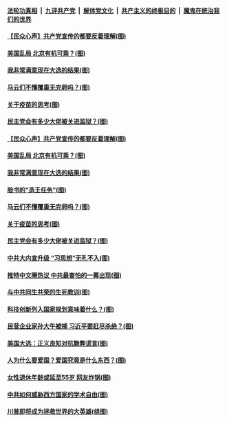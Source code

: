 ####  [法轮功真相](../../../../basic/blob/master/README.md?t=11151002) &nbsp;|&nbsp; [九评共产党](../../../../9ping.md/blob/master/README.md?t=11151002) &nbsp;|&nbsp; [解体党文化](../../../../jtdwh.md/blob/master/README.md?t=11151002)  &nbsp;|&nbsp; [共产主义的终极目的](../../../../gczydzjmd.md/blob/master/README.md?t=11151002) &nbsp;|&nbsp; [魔鬼在统治我们的世界](../../../../mgztzwmdsj.md/blob/master/README.md?t=11151002) 

#### [【民众心声】共产党宣传的都要反着理解(图)](../pages/p4/952533.md?t=11151002) 

#### [美国乱局 北京有机可乘？(图)](../pages/p4/952578.md?t=11151002) 

#### [我非常满意现在大选的结果(图)](../pages/p4/952572.md?t=11151002) 

#### [马云们不懂覆巢无完卵吗？(图)](../pages/p4/952612.md?t=11151002) 

#### [关于疫苗的思考(图)](../pages/p4/952473.md?t=11151002) 

#### [民主党会有多少大佬被关进监狱？(图)](../pages/p4/952587.md?t=11151002) 

#### [【民众心声】共产党宣传的都要反着理解(图)](../pages/p4/952533.md?t=11151002) 

#### [美国乱局 北京有机可乘？(图)](../pages/p4/952578.md?t=11151002) 

#### [我非常满意现在大选的结果(图)](../pages/p4/952572.md?t=11151002) 

#### [脸书的“造王任务”(图)](../pages/p4/952614.md?t=11151002) 

#### [马云们不懂覆巢无完卵吗？(图)](../pages/p4/952612.md?t=11151002) 

#### [关于疫苗的思考(图)](../pages/p4/952473.md?t=11151002) 

#### [民主党会有多少大佬被关进监狱？(图)](../pages/p4/952587.md?t=11151002) 



#### [中共大内宣升级 “习思想”无孔不入(图)](../pages/p4/952499.md?t=11151002) 

#### [推特中文圈热议 中共最害怕的一幕出现(图)](../pages/p4/952495.md?t=11151002) 

#### [与中共同生共荣的生死教训(图)](../pages/p4/952493.md?t=11151002) 

#### [科技创新列入国家规划意味着什么？(图)](../pages/p4/952479.md?t=11151002) 

#### [民营企业家孙大午被捕 习近平要赶尽杀绝？(图)](../pages/p4/952477.md?t=11151002) 

#### [美国大选：正义良知对抗舞弊谎言(图)](../pages/p4/952471.md?t=11151002) 


#### [人为什么要爱国？爱国究竟是什么东西？(图)](../pages/p4/952379.md?t=11151002) 

#### [女性退休年龄或延至55岁 网友炸锅(图)](../pages/p4/952370.md?t=11151002) 

#### [中共如何威胁西方国家的学术自由(图)](../pages/p4/952363.md?t=11151002) 

#### [川普即将成为拯救世界的大英雄(组图)](../pages/p4/952354.md?t=11151002) 

